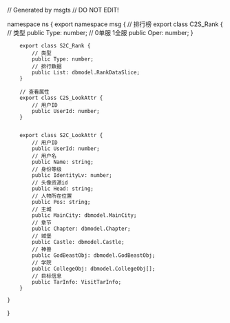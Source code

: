 // Generated by msgts
// DO NOT EDIT!

namespace ns {
	export namespace msg {
		// 排行榜
		export class C2S_Rank {	
			// 类型
			public Type: number; 
			// 0单服 1全服
			public Oper: number; 
		}
		
		
		export class S2C_Rank {	
			// 类型
			public Type: number; 
			// 排行数据
			public List: dbmodel.RankDataSlice; 
		}
		
		// 查看属性
		export class C2S_LookAttr {	
			// 用户ID
			public UserId: number; 
		}
		
		
		export class S2C_LookAttr {	
			// 用户ID
			public UserId: number; 
			// 用户名
			public Name: string; 
			// 身份等级
			public IdentityLv: number; 
			// 头像资源id
			public Head: string; 
			// 人物所在位置
			public Pos: string; 
			// 主城
			public MainCity: dbmodel.MainCity; 
			// 章节
			public Chapter: dbmodel.Chapter; 
			// 城堡
			public Castle: dbmodel.Castle; 
			// 神兽
			public GodBeastObj: dbmodel.GodBeastObj; 
			// 学院
			public CollegeObj: dbmodel.CollegeObj[]; 
			// 目标信息
			public TarInfo: VisitTarInfo; 
		}
		
	}
}
